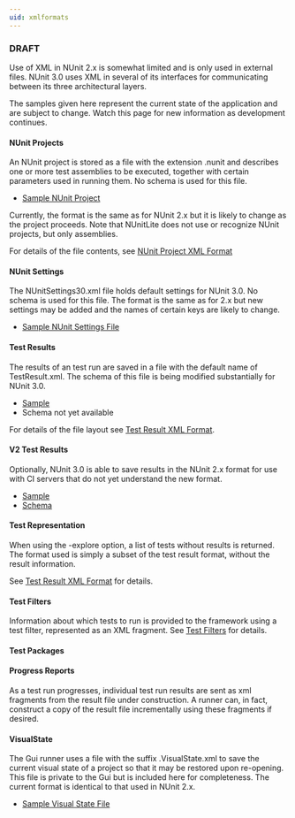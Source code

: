 ```yaml
---
uid: xmlformats
---
```


### DRAFT
Use of XML in NUnit 2.x is somewhat limited and is only used in external files. NUnit 3.0 uses XML in several of its interfaces for communicating between its three architectural layers.

The samples given here represent the current state of the application and are subject to change. Watch this page for new information as development continues.

#### NUnit Projects

An NUnit project is stored as a file with the extension .nunit and describes one or more test assemblies to be executed, together with certain parameters used in running them. No schema is used for this file.

  * [Sample NUnit Project](http://nunit.org/files/nunit_project_25.txt)

Currently, the format is the same as for NUnit 2.x but it is likely to change as the project proceeds. Note that NUnitLite does not use or recognize NUnit projects, but only assemblies.

For details of the file contents, see [NUnit Project XML Format](xref:nunitprojectxmlformat)

#### NUnit Settings

The NUnitSettings30.xml file holds default settings for NUnit 3.0. No schema is used for this file. The format is the same as for 2.x but new settings may be added and the names of certain keys are likely to change.

  * [Sample NUnit Settings File](http://nunit.org/files/sample_nunitsettings_file.txt)

#### Test Results

The results of an test run are saved in a file with the default name of TestResult.xml. The schema of this file is being modified substantially for NUnit 3.0.

  * [Sample](http://nunit.org/files/testresult_30.txt)
  * Schema not yet available

For details of the file layout see [Test Result XML Format](Test-Result-XML-Format.md).

#### V2 Test Results

Optionally, NUnit 3.0 is able to save results in the NUnit 2.x format for use with CI servers that do not yet understand the new format.

  * [Sample](http://nunit.org/files/testresult_25.txt)
  * [Schema](http://nunit.org/files/testresult_schema_25.txt)

#### Test Representation

When using the -explore option, a list of tests without results is returned. The format used is simply a subset of the test result format, without the result information.

See [Test Result XML Format](Test-Result-XML-Format.md) for details.

#### Test Filters

Information about which tests to run is provided to the framework using a test filter, represented as an XML fragment. See [Test Filters](Test-Filters.md) for details.

#### Test Packages

#### Progress Reports

As a test run progresses, individual test run results are sent as xml fragments from the result file under construction. A runner can, in fact, construct a copy of the result file incrementally using these fragments if desired.

#### VisualState

The Gui runner uses a file with the suffix .VisualState.xml to save the current visual state of a project so that it may be restored upon re-opening. This file is private to the Gui but is included here for completeness. The current format is identical to that used in NUnit 2.x.

  * [Sample Visual State File](http://nunit.org/files/sample_visual_state_25.txt)

